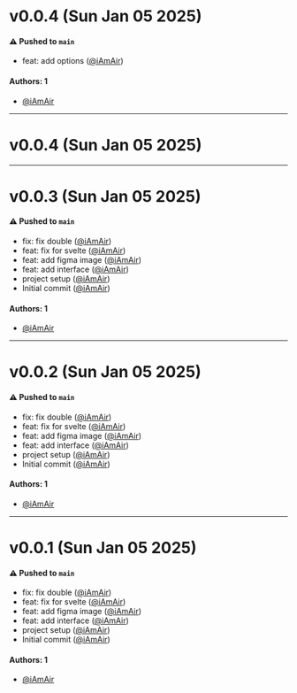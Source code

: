 # v0.0.4 (Sun Jan 05 2025)

#### ⚠️ Pushed to `main`

- feat: add options ([@iAmAir](https://github.com/iAmAir))

#### Authors: 1

- [@iAmAir](https://github.com/iAmAir)

---

# v0.0.4 (Sun Jan 05 2025)



---

# v0.0.3 (Sun Jan 05 2025)

#### ⚠️ Pushed to `main`

- fix: fix double ([@iAmAir](https://github.com/iAmAir))
- feat: fix for svelte ([@iAmAir](https://github.com/iAmAir))
- feat: add figma image ([@iAmAir](https://github.com/iAmAir))
- feat: add interface ([@iAmAir](https://github.com/iAmAir))
- project setup ([@iAmAir](https://github.com/iAmAir))
- Initial commit ([@iAmAir](https://github.com/iAmAir))

#### Authors: 1

- [@iAmAir](https://github.com/iAmAir)

---

# v0.0.2 (Sun Jan 05 2025)

#### ⚠️ Pushed to `main`

- fix: fix double ([@iAmAir](https://github.com/iAmAir))
- feat: fix for svelte ([@iAmAir](https://github.com/iAmAir))
- feat: add figma image ([@iAmAir](https://github.com/iAmAir))
- feat: add interface ([@iAmAir](https://github.com/iAmAir))
- project setup ([@iAmAir](https://github.com/iAmAir))
- Initial commit ([@iAmAir](https://github.com/iAmAir))

#### Authors: 1

- [@iAmAir](https://github.com/iAmAir)

---

# v0.0.1 (Sun Jan 05 2025)

#### ⚠️ Pushed to `main`

- fix: fix double ([@iAmAir](https://github.com/iAmAir))
- feat: fix for svelte ([@iAmAir](https://github.com/iAmAir))
- feat: add figma image ([@iAmAir](https://github.com/iAmAir))
- feat: add interface ([@iAmAir](https://github.com/iAmAir))
- project setup ([@iAmAir](https://github.com/iAmAir))
- Initial commit ([@iAmAir](https://github.com/iAmAir))

#### Authors: 1

- [@iAmAir](https://github.com/iAmAir)
